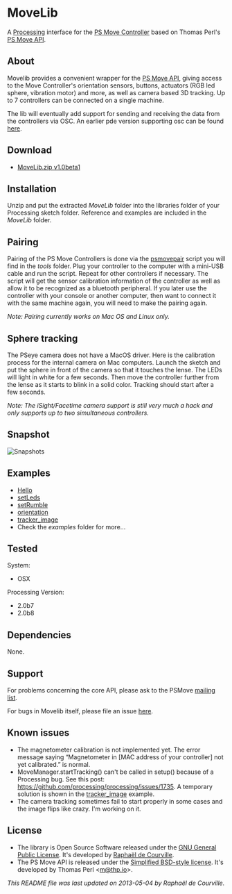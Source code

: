 # MoveLib

A [Processing](http://processing.org/) interface for the [PS Move Controller](http://en.wikipedia.org/wiki/PlayStation_Move) based on Thomas Perl's [PS Move API](http://thp.io/2010/psmove/).

## About

Movelib provides a convenient wrapper for the [PS Move API](http://thp.io/2010/psmove/), giving access to the Move Controller's orientation sensors, buttons, actuators (RGB led sphere, vibration motor) and more, as well as camera based 3D tracking. Up to 7 controllers can be connected on a single machine.

The lib will eventually add support for sending and receiving the data from the controllers via OSC. An earlier pde version supporting osc can be found [here](https://github.com/SableRaf/MoveP5).

## Download

* [MoveLib.zip v1.0beta1](https://raw.github.com/SableRaf/movelib/master/download/MoveLib.zip)

## Installation

Unzip and put the extracted *MoveLib* folder into the libraries folder of your Processing sketch folder. Reference and examples are included in the *MoveLib* folder.

## Pairing

Pairing of the PS Move Controllers is done via the [psmovepair](https://raw.github.com/SableRaf/movelib/master/MoveLib/tools/psmovepair) script you will find in the *tools* folder. Plug your controller to the computer with a mini-USB cable and run the script. Repeat for other controllers if necessary. The script will get the sensor calibration information of the controller as well as allow it to be recognized as a bluetooth peripheral. If you later use the controller with your console or another computer, then want to connect it with the same machine again, you will need to make the pairing again.

*Note: Pairing currently works on Mac OS and Linux only.*

## Sphere tracking

The PSeye camera does not have a MacOS driver. Here is the calibration process for the internal camera on Mac computers. Launch the sketch and put the sphere in front of the camera so that it touches the lense. The LEDs will light in white for a few seconds. Then move the controller further from the lense as it starts to blink in a solid color. Tracking should start after a few seconds.

*Note: The iSight/Facetime camera support is still very much a hack and only supports up to two simultaneous controllers.*

## Snapshot

![Snapshots](https://raw.github.com/SableRaf/movelib/master/ressources/capture.png)

## Examples

* [Hello](https://raw.github.com/SableRaf/movelib/master/MoveLib/examples/Hello/Hello.pde)
* [setLeds](https://raw.github.com/SableRaf/movelib/master/MoveLib/examples/setLeds/setLeds.pde)
* [setRumble](https://raw.github.com/SableRaf/movelib/master/MoveLib/examples/setRumble/setRumble.pde)
* [orientation](https://raw.github.com/SableRaf/movelib/master/MoveLib/examples/orientation/orientation.pde)
* [tracker_image](https://raw.github.com/SableRaf/movelib/master/MoveLib/examples/tracker_image/tracker_image.pde)
* Check the *examples* folder for more...

## Tested

System:

* OSX

Processing Version:

* 2.0b7
* 2.0b8

## Dependencies

None.

## Support

For problems concerning the core API, please ask to the PSMove [mailing list](https://lists.ims.tuwien.ac.at/mailman/listinfo/psmove).

For bugs in Movelib itself, please file an issue [here](https://github.com/SableRaf/movelib/issues).

## Known issues

* The magnetometer calibration is not implemented yet. The error message saying “Magnetometer in [MAC address of your controller] not yet calibrated.” is normal.
* MoveManager.startTracking() can't be called in setup() because of a Processing bug. See this post: https://github.com/processing/processing/issues/1735. A temporary solution is shown in the [tracker_image](https://raw.github.com/SableRaf/movelib/master/MoveLib/examples/tracker_image/tracker_image.pde) example.
* The camera tracking sometimes fail to start properly in some cases and the image flips like crazy. I'm working on it.

## License

* The library is Open Source Software released under the [GNU General Public License](https://raw.github.com/SableRaf/movelib/master/reference/LICENSE.txt). It's developed by [Raphaël de Courville](https://vimeo.com/sableraf/).
* The PS Move API is released under the [Simplified BSD-style license](https://raw.github.com/thp/psmoveapi/master/COPYING). It's developed by Thomas Perl <[m@thp.io](mailto:m@thp.io)>.

*This README file was last updated on 2013-05-04 by Raphaël de Courville.*